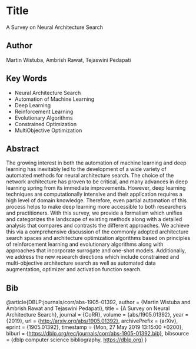 # Title 
A Survey on Neural Architecture Search
## Author 
Martin Wistuba, Ambrish Rawat, Tejaswini Pedapati
## Key Words 
- Neural Architecture Search
- Automation of Machine Learning
- Deep Learning
- Reinforcement Learning
- Evolutionary Algorithms
- Constrained Optimization
- MultiObjective Optimization
## Abstract 
The growing interest in both the automation of machine learning and deep learning has inevitably led to the development of a wide variety of automated methods for neural architecture search. The choice of the network architecture has proven to be critical, and many advances in deep learning spring from its immediate improvements. However, deep learning techniques are computationally intensive and their application requires a high level of domain knowledge. Therefore, even partial automation of this process helps to make deep learning more accessible to both researchers and practitioners. With this survey, we provide a formalism which unifies and categorizes the landscape of existing methods along with a detailed analysis that compares and contrasts the different approaches. We achieve this via a comprehensive discussion of the commonly adopted architecture search spaces and architecture optimization algorithms based on principles of reinforcement learning and evolutionary algorithms along with approaches that incorporate surrogate and one-shot models. Additionally, we address the new research directions which include constrained and multi-objective architecture search as well as automated data augmentation, optimizer and activation function search.
## Bib
 @article{DBLP:journals/corr/abs-1905-01392,
  author    = {Martin Wistuba and
               Ambrish Rawat and
               Tejaswini Pedapati},
  title     = {A Survey on Neural Architecture Search},
  journal   = {CoRR},
  volume    = {abs/1905.01392},
  year      = {2019},
  url       = {http://arxiv.org/abs/1905.01392},
  archivePrefix = {arXiv},
  eprint    = {1905.01392},
  timestamp = {Mon, 27 May 2019 13:15:00 +0200},
  biburl    = {https://dblp.org/rec/journals/corr/abs-1905-01392.bib},
  bibsource = {dblp computer science bibliography, https://dblp.org}
}